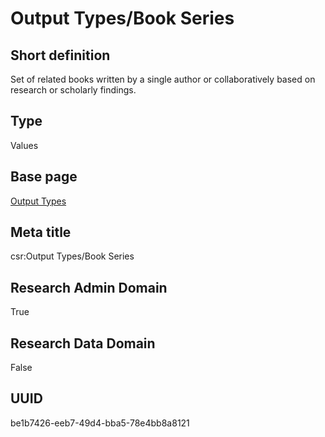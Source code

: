 # Output Types/Book Series
## Short definition
Set of related books written by a single author or collaboratively based on research or scholarly findings.
## Type
Values
## Base page
[Output Types](https://github.com/EuroCRIS/CASRAI-Dictionairies/blob/main/Objects/Output%20Types.md)
## Meta title
csr:Output Types/Book Series
## Research Admin Domain
True
## Research Data Domain
False
## UUID
be1b7426-eeb7-49d4-bba5-78e4bb8a8121
